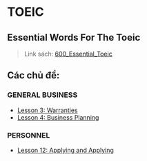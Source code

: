 # TOEIC

## Essential Words For The Toeic

> Link sách: [600_Essential_Toeic](/public/toeic/600_Essential_Words_Toeic.pdf)

## Các chủ đề:

### GENERAL BUSINESS

- [Lesson 3: Warranties](/posts/toeic/Toeic-Lesson_3-Warranties.mdx)
- [Lesson 4: Business Planning](/posts/toeic/Toeic-Lesson_4-Business_Planning.mdx)

### PERSONNEL

- [Lesson 12: Applying and Applying](/posts/toeic/Toeic-Lesson_12-Applying_and_Interviewing.mdx)